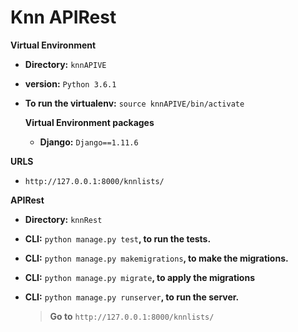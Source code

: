 # Knn APIRest

**Virtual Environment**

-  **Directory:** `knnAPIVE`
-  **version:** `Python 3.6.1`
-  **To run the virtualenv:** `source knnAPIVE/bin/activate `

    **Virtual Environment packages**
    - **Django:** `Django==1.11.6`

**URLS**
- `http://127.0.0.1:8000/knnlists/`

**APIRest**
- **Directory:** `knnRest`
- **CLI:** `python manage.py test`**, to run the tests.**
- **CLI:** `python manage.py makemigrations`**, to make the migrations.**
- **CLI:** `python manage.py migrate`**, to apply the migrations**
- **CLI:** `python manage.py runserver`**, to run the server.**

    > **Go to** `http://127.0.0.1:8000/knnlists/`
